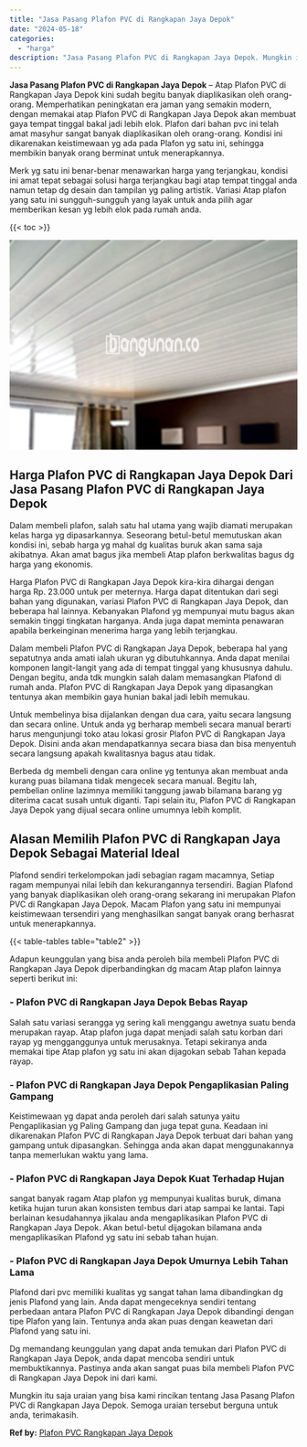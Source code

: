 ```yaml
---
title: "Jasa Pasang Plafon PVC di Rangkapan Jaya Depok"
date: "2024-05-18"
categories: 
  - "harga"
description: "Jasa Pasang Plafon PVC di Rangkapan Jaya Depok. Mungkin itu saja uraian yang bisa kami rincikan tentang Jasa Pasang Plafon PVC di Rangkapan Jaya Depok. Semog..."
---
```


**Jasa Pasang Plafon PVC di Rangkapan Jaya Depok** – Atap Plafon PVC di Rangkapan Jaya Depok kini sudah begitu banyak diaplikasikan oleh orang-orang. Memperhatikan peningkatan era jaman yang semakin modern, dengan memakai atap Plafon PVC di Rangkapan Jaya Depok akan membuat gaya tempat tinggal bakal jadi lebih elok. Plafon dari bahan pvc ini telah amat masyhur sangat banyak diaplikasikan oleh orang-orang. Kondisi ini dikarenakan keistimewaan yg ada pada Plafon yg satu ini, sehingga membikin banyak orang berminat untuk menerapkannya.

Merk yg satu ini benar-benar menawarkan harga yang terjangkau, kondisi ini amat tepat sebagai solusi harga terjangkau bagi atap tempat tinggal anda namun tetap dg desain dan tampilan yg paling artistik. Variasi Atap plafon yang satu ini sungguh-sungguh yang layak untuk anda pilih agar memberikan kesan yg lebih elok pada rumah anda.

{{< toc >}}

![Jasa Pasang Plafon PVC di Rangkapan Jaya Depok](/images/flafond-pvc-murah08.png)

## Harga Plafon PVC di Rangkapan Jaya Depok Dari Jasa Pasang Plafon PVC di Rangkapan Jaya Depok

Dalam membeli plafon, salah satu hal utama yang wajib diamati merupakan kelas harga yg dipasarkannya. Seseorang betul-betul memutuskan akan kondisi ini, sebab harga yg mahal dg kualitas buruk akan sama saja akibatnya. Akan amat bagus jika membeli Atap plafon berkwalitas bagus dg harga yang ekonomis.

Harga Plafon PVC di Rangkapan Jaya Depok kira-kira dihargai dengan harga Rp. 23.000 untuk per meternya. Harga dapat ditentukan dari segi bahan yang digunakan, variasi Plafon PVC di Rangkapan Jaya Depok, dan beberapa hal lainnya. Kebanyakan Plafond yg mempunyai mutu bagus akan semakin tinggi tingkatan harganya. Anda juga dapat meminta penawaran apabila berkeinginan menerima harga yang lebih terjangkau.

Dalam membeli Plafon PVC di Rangkapan Jaya Depok, beberapa hal yang sepatutnya anda amati ialah ukuran yg dibutuhkannya. Anda dapat menilai komponen langit-langit yang ada di tempat tinggal yang khususnya dahulu. Dengan begitu, anda tdk mungkin salah dalam memasangkan Plafond di rumah anda. Plafon PVC di Rangkapan Jaya Depok yang dipasangkan tentunya akan membikin gaya hunian bakal jadi lebih memukau.

Untuk membelinya bisa dijalankan dengan dua cara, yaitu secara langsung dan secara online. Untuk anda yg berharap membeli secara manual berarti harus mengunjungi toko atau lokasi grosir Plafon PVC di Rangkapan Jaya Depok. Disini anda akan mendapatkannya secara biasa dan bisa menyentuh secara langsung apakah kwalitasnya bagus atau tidak.

Berbeda dg membeli dengan cara online yg tentunya akan membuat anda kurang puas bilamana tidak mengecek secara manual. Begitu lah, pembelian online lazimnya memiliki tanggung jawab bilamana barang yg diterima cacat susah untuk diganti. Tapi selain itu, Plafon PVC di Rangkapan Jaya Depok yang dijual secara online umumnya lebih komplit.

## Alasan Memilih Plafon PVC di Rangkapan Jaya Depok Sebagai Material Ideal

Plafond sendiri terkelompokan jadi sebagian ragam macamnya, Setiap ragam mempunyai nilai lebih dan kekurangannya tersendiri. Bagian Plafond yang banyak diaplikasikan oleh orang-orang sekarang ini merupakan Plafon PVC di Rangkapan Jaya Depok. Macam Plafon yang satu ini mempunyai keistimewaan tersendiri yang menghasilkan sangat banyak orang berhasrat untuk menerapkannya.

{{< table-tables table="table2" >}}

Adapun keunggulan yang bisa anda peroleh bila membeli Plafon PVC di Rangkapan Jaya Depok diperbandingkan dg macam Atap plafon lainnya seperti berikut ini:

### \- Plafon PVC di Rangkapan Jaya Depok Bebas Rayap

Salah satu variasi serangga yg sering kali menggangu awetnya suatu benda merupakan rayap. Atap plafon juga dapat menjadi salah satu korban dari rayap yg mengganggunya untuk merusaknya. Tetapi sekiranya anda memakai tipe Atap plafon yg satu ini akan dijagokan sebab Tahan kepada rayap.

### \- Plafon PVC di Rangkapan Jaya Depok Pengaplikasian Paling Gampang

Keistimewaan yg dapat anda peroleh dari salah satunya yaitu Pengaplikasian yg Paling Gampang dan juga tepat guna. Keadaan ini dikarenakan Plafon PVC di Rangkapan Jaya Depok terbuat dari bahan yang gampang untuk dipasangkan. Sehingga anda akan dapat menggunakannya tanpa memerlukan waktu yang lama.

### \- Plafon PVC di Rangkapan Jaya Depok Kuat Terhadap Hujan

sangat banyak ragam Atap plafon yg mempunyai kualitas buruk, dimana ketika hujan turun akan konsisten tembus dari atap sampai ke lantai. Tapi berlainan kesudahannya jikalau anda mengaplikasikan Plafon PVC di Rangkapan Jaya Depok. Akan betul-betul dijagokan bilamana anda mengaplikasikan Plafond yg satu ini sebab tahan hujan.

### \- Plafon PVC di Rangkapan Jaya Depok Umurnya Lebih Tahan Lama

Plafond dari pvc memiliki kualitas yg sangat tahan lama dibandingkan dg jenis Plafond yang lain. Anda dapat mengeceknya sendiri tentang perbedaan antara Plafon PVC di Rangkapan Jaya Depok dibandingi dengan tipe Plafon yang lain. Tentunya anda akan puas dengan keawetan dari Plafond yang satu ini.

Dg memandang keunggulan yang dapat anda temukan dari Plafon PVC di Rangkapan Jaya Depok, anda dapat mencoba sendiri untuk membuktikannya. Pastinya anda akan sangat puas bila membeli Plafon PVC di Rangkapan Jaya Depok ini dari kami.

Mungkin itu saja uraian yang bisa kami rincikan tentang Jasa Pasang Plafon PVC di Rangkapan Jaya Depok. Semoga uraian tersebut berguna untuk anda, terimakasih.

**Ref by:** [Plafon PVC Rangkapan Jaya Depok](https://id.wikipedia.org/wiki/Plafon)

